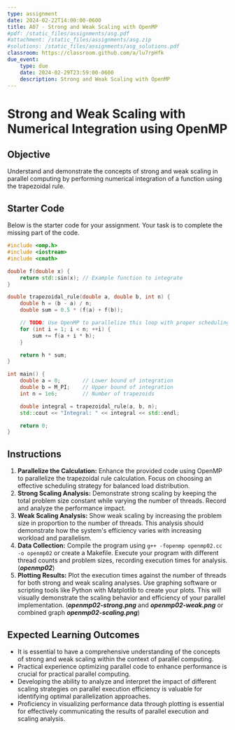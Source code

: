 ```yaml
---
type: assignment
date: 2024-02-22T14:00:00-0600
title: A07 - Strong and Weak Scaling with OpenMP
#pdf: /static_files/assignments/asg.pdf
#attachment: /static_files/assignments/asg.zip
#solutions: /static_files/assignments/asg_solutions.pdf
classroom: https://classroom.github.com/a/lu7rpHfk
due_event: 
    type: due
    date: 2024-02-29T23:59:00-0600
    description: Strong and Weak Scaling with OpenMP
---
```

# Strong and Weak Scaling with Numerical Integration using OpenMP

## Objective
Understand and demonstrate the concepts of strong and weak scaling in parallel computing by performing numerical integration of a function using the trapezoidal rule.

## Starter Code
Below is the starter code for your assignment. Your task is to complete the missing part of the code.

```c++
#include <omp.h>
#include <iostream>
#include <cmath>

double f(double x) {
    return std::sin(x); // Example function to integrate
}

double trapezoidal_rule(double a, double b, int n) {
    double h = (b - a) / n;
    double sum = 0.5 * (f(a) + f(b));

    // TODO: Use OpenMP to parallelize this loop with proper scheduling
    for (int i = 1; i < n; ++i) {
        sum += f(a + i * h);
    }

    return h * sum;
}

int main() {
    double a = 0;       // Lower bound of integration
    double b = M_PI;    // Upper bound of integration
    int n = 1e6;        // Number of trapezoids

    double integral = trapezoidal_rule(a, b, n);
    std::cout << "Integral: " << integral << std::endl;

    return 0;
}
```

## Instructions

1. **Parallelize the Calculation:** Enhance the provided code using OpenMP to parallelize the trapezoidal rule calculation. Focus on choosing an effective scheduling strategy for balanced load distribution.
2. **Strong Scaling Analysis:** Demonstrate strong scaling by keeping the total problem size constant while varying the number of threads. Record and analyze the performance impact.
3. **Weak Scaling Analysis:** Show weak scaling by increasing the problem size in proportion to the number of threads. This analysis should demonstrate how the system's efficiency varies with increasing workload and parallelism.
4. **Data Collection:** Compile the program using `g++ -fopenmp openmp02.cc -o openmp02` or create a Makefile. Execute your program with different thread counts and problem sizes, recording execution times for analysis. (**_openmp02_**)
5. **Plotting Results:** Plot the execution times against the number of threads for both strong and weak scaling analyses. Use graphing software or scripting tools like Python with Matplotlib to create your plots. This will visually demonstrate the scaling behavior and efficiency of your parallel implementation. (**_openmp02-strong.png_** and **_openmp02-weak.png_** or combined graph **_openmp02-scaling.png_**)

## Expected Learning Outcomes

- It is essential to have a comprehensive understanding of the concepts of strong and weak scaling within the context of parallel computing.
- Practical experience optimizing parallel code to enhance performance is crucial for practical parallel computing.
- Developing the ability to analyze and interpret the impact of different scaling strategies on parallel execution efficiency is valuable for identifying optimal parallelization approaches.
- Proficiency in visualizing performance data through plotting is essential for effectively communicating the results of parallel execution and scaling analysis.
